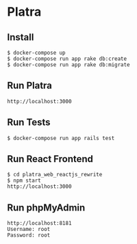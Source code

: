 # Platra

## Install 

```
$ docker-compose up
$ docker-compose run app rake db:create
$ docker-compose run app rake db:migrate
```

## Run Platra

```
http://localhost:3000
```

## Run Tests

```
$ docker-compose run app rails test
```

## Run React Frontend

```
$ cd platra_web_reactjs_rewrite
$ npm start
http://localhost:3000
```

## Run phpMyAdmin

```
http://localhost:8181
Username: root
Password: root
```



